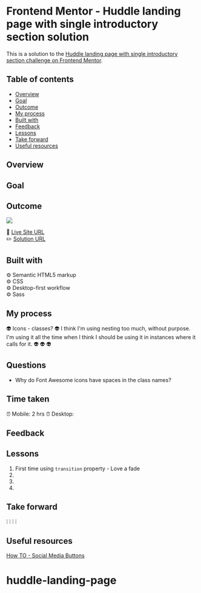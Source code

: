 # Frontend Mentor - Huddle landing page with single introductory section solution

This is a solution to the [Huddle landing page with single introductory section challenge on Frontend Mentor](https://www.frontendmentor.io/challenges/huddle-landing-page-with-a-single-introductory-section-B_2Wvxgi0).

## Table of contents

- [Overview](#overview)
- [Goal](#goal)
- [Outcome](#outcome)
- [My process](#my-process)
- [Built with](#built-with)
- [Feedback](#feedback)
- [Lessons](#lessons)
- [Take forward](#take-forward)
- [Useful resources](#useful-resources)

## Overview

## Goal

## Outcome

![](./)

:jigsaw: [Live Site URL]()  
:pencil2: [Solution URL]()

## Built with

:gear: Semantic HTML5 markup  
:gear: CSS  
:gear: Desktop-first workflow  
:gear: Sass

## My process

:alien: Icons - classes?
:alien: I think I'm using nesting too much, without purpose. I'm using it all the time when I think I should be using it in instances where it calls for it.
:alien:
:alien:
:alien:

## Questions

- Why do Font Awesome icons have spaces in the class names?

## Time taken

:alarm_clock: Mobile: 2 hrs
:alarm_clock: Desktop:

## Feedback

## Lessons

1. First time using `transition` property - Love a fade
2.
3.
4.

## Take forward

:grey_exclamation:
:grey_exclamation:
:grey_exclamation:
:grey_exclamation:

## Useful resources

[How TO - Social Media Buttons](https://www.w3schools.com/howto/howto_css_social_media_buttons.asp)

# huddle-landing-page
